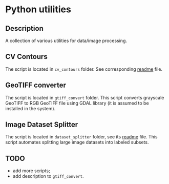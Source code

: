 # Python utilities

## Description

A collection of various utilities for data/image processing.

## CV Contours

The script is located in `cv_contours` folder. See corresponding [readme](cv_contours/) file.

## GeoTIFF converter

The script is located in `gtiff_convert` folder. This script converts grayscale GeoTIFF to RGB GeoTIFF file using GDAL library (it is assumed to be installed in the system).

## Image Dataset Splitter

The script is located in `dataset_splitter` folder, see its [readme](dataset_splitter) file. This script automates splitting large image datasets into labeled subsets.

## TODO

- add more scripts;
- add description to `gtiff_convert`.
